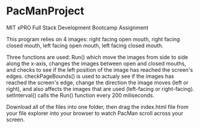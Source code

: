 # PacManProject
MIT xPRO Full Stack Development Bootcamp Assignment

This program relies on 4 images: right facing open mouth, right facing closed mouth, left facing open mouth, left facing closed mouth. 

Three functions are used: Run() which move the images from side to side along the x-axis, changes the images between open and closed mouths, 
and checks to see if the left position of the image has reached the screen's edges.  checkPageBounds() is used to actualy see if the images has reached the screen's edge, 
change the direction the image moves (left or right), and also affects the images that are used (left-facing or right-facing).  setInterval() calls the Run() function every
200 miliseconds.

Download all of the files into one folder, then drag the index.html file from your file explorer into your browser to watch PacMan scroll across your screen.
